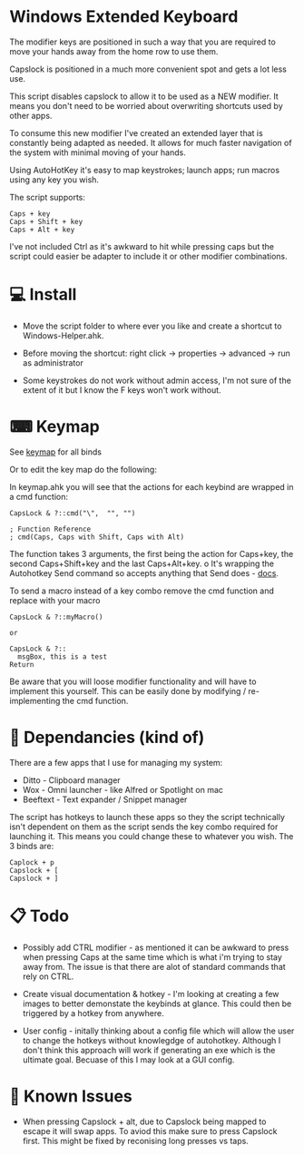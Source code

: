 # Windows Extended Keyboard

The modifier keys are positioned in such a way that you are required to move your hands away from the home row to use them.

Capslock is positioned in a much more convenient spot and gets a lot less use.

This script disables capslock to allow it to be used as a NEW modifier. It means you don't need to be worried about overwriting shortcuts used by other apps.

To consume this new modifier I've created an extended layer that is constantly being adapted as needed. It allows for much faster navigation of the system with minimal moving of your hands.

Using AutoHotKey it's easy to map keystrokes; launch apps; run macros using any key you wish.

The script supports:
```
Caps + key
Caps + Shift + key
Caps + Alt + key
```
I've not included Ctrl as it's awkward to hit while pressing caps but the script could easier be adapter to include it or other modifier combinations.

# 💻 Install

- Move the script folder to where ever you like and create a shortcut to Windows-Helper.ahk. 

- Before moving the shortcut: right click -> properties -> advanced -> run as administrator

- Some keystrokes do not work without admin access, I'm not sure of the extent of it but I know the F keys won't work without.

# ⌨ Keymap

See [keymap](keymap.md)  for all binds

Or to edit the key map do the following:

In keymap.ahk you will see that the actions for each keybind are wrapped in a cmd function:

```
CapsLock & ?::cmd("\",  "", "")

; Function Reference
; cmd(Caps, Caps with Shift, Caps with Alt)
```
The function takes 3 arguments, the first being the action for Caps+key, the second Caps+Shift+key and the last Caps+Alt+key. o
It's wrapping the Autohotkey Send command so accepts anything that Send does - [docs](https://www.autohotkey.com/docs/commands/Send.htm).

To send a macro instead of a key combo remove the cmd function and replace with your macro
```
CapsLock & ?::myMacro()

or 

CapsLock & ?::
  msgBox, this is a test
Return
```

Be aware that you will loose modifier functionality and will have to implement this yourself. This can be easily done by modifying / re-implementing  the cmd function.

# 💞 Dependancies (kind of)

There are a few apps that I use for managing my system:

- Ditto - Clipboard manager
- Wox - Omni launcher - like Alfred or Spotlight on mac 
- Beeftext - Text expander / Snippet manager

The script has hotkeys to launch these apps so they the script technically isn't dependent on them as the script sends the key combo required for launching it.
This means you could change these to whatever you wish. The 3 binds are: 
```
Caplock + p
Capslock + [
Capslock + ]
```

# 📋 Todo

- Possibly add CTRL modifier - as mentioned it can be awkward to press when pressing Caps at the same time which is what i'm trying to stay away from. The issue is that there are alot of standard commands that rely on CTRL.

- Create visual documentation & hotkey - I'm looking at creating a few images to better demonstate the keybinds at glance. This could then be triggered by a hotkey from anywhere.

- User config - initally thinking about a config file which will allow the user to change the hotkeys without knowlegdge of autohotkey. Although I don't think this approach will work if generating an exe which is the ultimate goal. Becuase of this I may look at a GUI config.

# 🐛 Known Issues

- When pressing Capslock + alt, due to Capslock being mapped to escape it will swap apps. To aviod this make sure to press Capslock first. This might be fixed by reconising long presses vs taps.